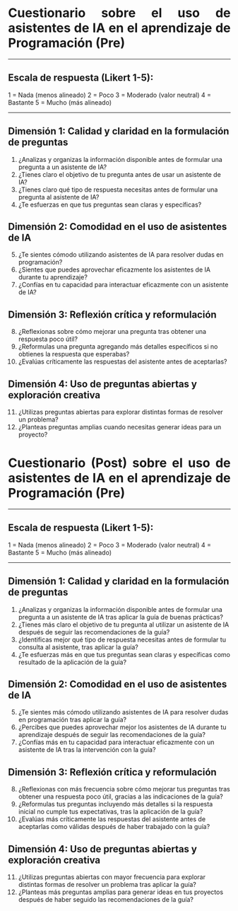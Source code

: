 <div style="text-align: justify;">

# Cuestionario sobre el uso de asistentes de IA en el aprendizaje de Programación (Pre)
</div>

________________________________________
## Escala de respuesta (Likert 1-5):

1 = Nada (menos alineado)
2 = Poco
3 = Moderado (valor neutral)
4 = Bastante
5 = Mucho (más alineado)
________________________________________
## Dimensión 1: Calidad y claridad en la formulación de preguntas
1.	¿Analizas y organizas la información disponible antes de formular una pregunta a un asistente de IA?
2.	¿Tienes claro el objetivo de tu pregunta antes de usar un asistente de IA?
3.	¿Tienes claro qué tipo de respuesta necesitas antes de formular una pregunta al asistente de IA?
4.	¿Te esfuerzas en que tus preguntas sean claras y específicas?
## Dimensión 2: Comodidad en el uso de asistentes de IA
5.	¿Te sientes cómodo utilizando asistentes de IA para resolver dudas en programación?
6.	¿Sientes que puedes aprovechar eficazmente los asistentes de IA durante tu aprendizaje?
7.	¿Confías en tu capacidad para interactuar eficazmente con un asistente de IA?
## Dimensión 3: Reflexión crítica y reformulación
8.	¿Reflexionas sobre cómo mejorar una pregunta tras obtener una respuesta poco útil?
9.	¿Reformulas una pregunta agregando más detalles específicos si no obtienes la respuesta que esperabas?
10.	¿Evalúas críticamente las respuestas del asistente antes de aceptarlas?
## Dimensión 4: Uso de preguntas abiertas y exploración creativa
11.	¿Utilizas preguntas abiertas para explorar distintas formas de resolver un problema?
12.	¿Planteas preguntas amplias cuando necesitas generar ideas para un proyecto?

<div style="text-align: justify;">

# Cuestionario (Post) sobre el uso de asistentes de IA en el aprendizaje de Programación (Pre)
</div>

________________________________________
## Escala de respuesta (Likert 1-5):

1 = Nada (menos alineado)
2 = Poco
3 = Moderado (valor neutral)
4 = Bastante
5 = Mucho (más alineado)
________________________________________
## Dimensión 1: Calidad y claridad en la formulación de preguntas
1. ¿Analizas y organizas la información disponible antes de formular una pregunta a un asistente de IA tras aplicar la guía de buenas prácticas?
2. ¿Tienes más claro el objetivo de tu pregunta al utilizar un asistente de IA después de seguir las recomendaciones de la guía?
3. ¿Identificas mejor qué tipo de respuesta necesitas antes de formular tu consulta al asistente, tras aplicar la guía?
4. ¿Te esfuerzas más en que tus preguntas sean claras y específicas como resultado de la aplicación de la guía?
## Dimensión 2: Comodidad en el uso de asistentes de IA
5. ¿Te sientes más cómodo utilizando asistentes de IA para resolver dudas en programación tras aplicar la guía?
6. ¿Percibes que puedes aprovechar mejor los asistentes de IA durante tu aprendizaje después de seguir las recomendaciones de la guía?
7. ¿Confías más en tu capacidad para interactuar eficazmente con un asistente de IA tras la intervención con la guía?
## Dimensión 3: Reflexión crítica y reformulación
8. ¿Reflexionas con más frecuencia sobre cómo mejorar tus preguntas tras obtener una respuesta poco útil, gracias a las indicaciones de la guía?
9. ¿Reformulas tus preguntas incluyendo más detalles si la respuesta inicial no cumple tus expectativas, tras la aplicación de la guía?
10. ¿Evalúas más críticamente las respuestas del asistente antes de aceptarlas como válidas después de haber trabajado con la guía?
## Dimensión 4: Uso de preguntas abiertas y exploración creativa
11. ¿Utilizas preguntas abiertas con mayor frecuencia para explorar distintas formas de resolver un problema tras aplicar la guía?
12. ¿Planteas más preguntas amplias para generar ideas en tus proyectos después de haber seguido las recomendaciones de la guía?

